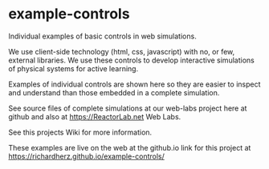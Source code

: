 # example-controls
Individual examples of basic controls in web simulations.

We use client-side technology (html, css, javascript) with no, or few, external libraries. We use these controls to develop interactive simulations of physical systems for active learning.

Examples of individual controls are shown here so they are easier to inspect and understand than those embedded in a complete simulation.

See source files of complete simulations at our web-labs project here at github and also at https://ReactorLab.net Web Labs. 

See this projects Wiki for more information.

These examples are live on the web at the github.io link for this project at https://richardherz.github.io/example-controls/ 
